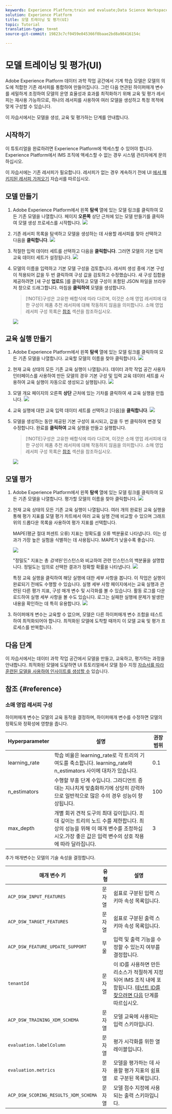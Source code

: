 ```yaml
---
keywords: Experience Platform;train and evaluate;Data Science Workspace;popular topics
solution: Experience Platform
title: 모델 트레이닝 및 평가(UI)
topic: Tutorial
translation-type: tm+mt
source-git-commit: 19823c7cf0459e045366f0baae2bd8a98416154c

---
```



# 모델 트레이닝 및 평가(UI)

Adobe Experience Platform 데이터 과학 작업 공간에서 기계 학습 모델은 모델의 의도에 적합한 기존 레서피를 통합하여 만들어집니다. 그런 다음 연관된 하이퍼매개 변수를 세밀하게 조정하여 모델의 운영 효율성과 효과를 최적화하기 위해 교육 및 평가 레서피는 재사용 가능하므로, 하나의 레서피를 사용하여 여러 모델을 생성하고 특정 목적에 맞게 구성할 수 있습니다.

이 자습서에서는 모델을 생성, 교육 및 평가하는 단계를 안내합니다.

## 시작하기

이 튜토리얼을 완료하려면 Experience Platform에 액세스할 수 있어야 합니다. Experience Platform에서 IMS 조직에 액세스할 수 없는 경우 시스템 관리자에게 문의하십시오.

이 자습서에는 기존 레서피가 필요합니다. 레서피가 없는 경우 계속하기 전에 UI [에서 패키지된 레서피 가져오기](./import-packaged-recipe-ui.md) 자습서를 따르십시오.

## 모델 만들기

1. Adobe Experience Platform에서 왼쪽 **탐색** 열에 있는 모델 링크를 클릭하여 모든 기존 모델을 나열합니다. 페이지 **오른쪽** 상단 근처에 있는 모델 만들기를 클릭하여 모델 생성 프로세스를 시작합니다.
   ![](../images/models-recipes/train-evaluate-ui/models_browse.png)

2. 기존 레서피 목록을 탐색하고 모델을 생성하는 데 사용할 레서피를 찾아 선택하고 다음을 **클릭합니다**.
   ![](../images/models-recipes/train-evaluate-ui/select_recipe.png)

3. 적절한 입력 데이터 세트를 선택하고 다음을 **클릭합니다**. 그러면 모델의 기본 입력 교육 데이터 세트가 설정됩니다.
   ![](../images/models-recipes/train-evaluate-ui/select_dataset.png)

4. 모델의 이름을 입력하고 기본 모델 구성을 검토합니다. 레서피 생성 중에 기본 구성이 적용되어 값을 두 번 클릭하여 구성 값을 검토하고 수정했습니다. 새 구성 집합을 제공하려면 [새 구성 **업로드** ]를 클릭하고 모델 구성이 포함된 JSON 파일을 브라우저 창으로 드래그합니다. 마침을 **클릭하여** 모델을 생성합니다.
   >[!NOTE]구성은 고유한 배합식에 따라 다르며, 이것은 소매 영업 레서피에 대한 구성이 제품 추천 레서피에 대해 작동하지 않음을 의미합니다. 소매 영업 레서피 구성 목록은 [참조](#reference) 섹션을 참조하십시오.

   ![](../images/models-recipes/train-evaluate-ui/name_and_configure.png)

## 교육 실행 만들기

1. Adobe Experience Platform에서 왼쪽 **탐색** 열에 있는 모델 링크를 클릭하여 모든 기존 모델을 나열합니다. 교육할 모델의 이름을 찾아 클릭합니다.
   ![](../images/models-recipes/train-evaluate-ui/models_browse.png)

2. 현재 교육 상태의 모든 기존 교육 실행이 나열됩니다. 데이터 과학 작업 공간 사용자 인터페이스를 사용하여 만든 모델의 경우 기본 구성 및 입력 교육 데이터 세트를 사용하여 교육 실행이 자동으로 생성되고 실행됩니다.
   ![](../images/models-recipes/train-evaluate-ui/model_overview.png)

3. 모델 개요 페이지의 오른쪽 **상단** 근처에 있는 기차를 클릭하여 새 교육 실행을 만듭니다.
   ![](../images/models-recipes/train-evaluate-ui/training_input.png)

4. 교육 실행에 대한 교육 입력 데이터 세트를 선택하고 [다음]을 **클릭합니다**.
   ![](../images/models-recipes/train-evaluate-ui/training_configuration.png)

5. 모델을 생성하는 동안 제공된 기본 구성이 표시되고, 값을 두 번 클릭하여 변경 및 수정합니다. 완료를 **클릭하여** 교육 실행을 만들고 실행합니다.
   >[!NOTE]구성은 고유한 배합식에 따라 다르며, 이것은 소매 영업 레서피에 대한 구성이 제품 추천 레서피에 대해 작동하지 않음을 의미합니다. 소매 영업 레서피 구성 목록은 [참조](#reference) 섹션을 참조하십시오.

   ![](../images/models-recipes/train-evaluate-ui/training_configuration.png)

## 모델 평가

1. Adobe Experience Platform에서 왼쪽 **탐색** 열에 있는 모델 링크를 클릭하여 모든 기존 모델을 나열합니다. 평가할 모델의 이름을 찾아 클릭합니다.
   ![](../images/models-recipes/train-evaluate-ui/models_browse.png)

2. 현재 교육 상태의 모든 기존 교육 실행이 나열됩니다. 여러 개의 완료된 교육 실행을 통해 평가 지표를 모델 평가 차트에서 여러 교육 실행 간에 비교할 수 있으며 그래프 위의 드롭다운 목록을 사용하여 평가 지표를 선택합니다.

   MAPE(평균 절대 퍼센트 오류) 지표는 정확도를 오류 백분율로 나타냅니다. 이는 성과가 가장 높은 실험을 식별하는 데 사용됩니다. MAPE가 낮을수록 좋습니다.

   ![](../images/models-recipes/train-evaluate-ui/complete_training_run.png)

   &quot;정밀도&quot; 지표는 총 *검색된* 인스턴스와 비교하여 관련 인스턴스의 백분율을 설명합니다. 정밀도는 임의로 선택한 결과가 정확할 확률을 나타냅니다.
   ![](../images/models-recipes/train-evaluate-ui/multiple_training_runs.png)

   특정 교육 실행을 클릭하여 해당 실행에 대한 세부 사항을 봅니다. 이 작업은 실행이 완료되기 전에도 수행할 수 있습니다. 실행 세부 사항 페이지에서는 교육 실행과 관련된 다른 평가 지표, 구성 매개 변수 및 시각화를 볼 수 있습니다. 활동 로그를 다운로드하여 실행 세부 사항을 볼 수도 있습니다. 로그는 실패한 실행에 문제가 발생한 내용을 확인하는 데 특히 유용합니다.
   ![](../images/models-recipes/train-evaluate-ui/activity_logs.png)

3. 하이퍼매개 변수는 교육할 수 없으며, 모델은 다른 하이퍼매개 변수 조합을 테스트하여 최적화되어야 합니다. 최적화된 모델에 도착할 때까지 이 모델 교육 및 평가 프로세스를 반복합니다.

## 다음 단계

이 자습서에서는 데이터 과학 작업 공간에서 모델을 만들고, 교육하고, 평가하는 과정을 안내합니다. 최적화된 모델에 도달하면 UI 튜토리얼에서 모델 점수 지정 [자습서를 따라 훈련된 모델을 사용하여 인사이트를 생성할 수](./score-model-ui.md) 있습니다.

## 참조 {#reference}

### 소매 영업 레서피 구성

하이퍼매개 변수는 모델의 교육 동작을 결정하며, 하이퍼매개 변수를 수정하면 모델의 정확도와 정확성에 영향을 줍니다.

| Hyperparameter | 설명 | 권장 범위 |
--- | --- | ---
| learning_rate | 학습 비율은 learning_rate로 각 트리의 기여도를 축소합니다. learning_rate와 n_estimators 사이에 대차가 있습니다. | 0.1 | [2 - 10] / 견적 담당자 수 |
| n_estimators | 수행할 부흥 단계 수입니다. 그라디언트 증대는 지나치게 맞춤화하기에 상당히 강력하므로 일반적으로 많은 수의 경우 성능이 향상됩니다. | 100 | 100 - 1000 |
| max_depth | 개별 회귀 견적 도구의 최대 깊이입니다. 최대 깊이는 트리의 노드 수를 제한합니다. 최상의 성능을 위해 이 매개 변수를 조정하십시오.가장 좋은 값은 입력 변수의 상호 작용에 따라 달라집니다. | 3 | 4 - 10 |

추가 매개변수는 모델의 기술 속성을 결정합니다.

| 매개 변수 키 | 유형 | 설명 |
| ----- | ----- | ----- |
| `ACP_DSW_INPUT_FEATURES` | 문자열 | 쉼표로 구분된 입력 스키마 속성 목록입니다. |
| `ACP_DSW_TARGET_FEATURES` | 문자열 | 쉼표로 구분된 출력 스키마 속성 목록입니다. |
| `ACP_DSW_FEATURE_UPDATE_SUPPORT` | 부울 | 입력 및 출력 기능을 수정할 수 있는지 여부를 결정합니다. |
| `tenantId` | 문자열 | 이 ID를 사용하면 만든 리소스가 적절하게 지정되어 IMS 조직 내에 포함됩니다. [테넌트 ID를 찾으려면 다음](../../xdm/api/getting-started.md#know-your-tenant-id) 단계를 따르십시오. |
| `ACP_DSW_TRAINING_XDM_SCHEMA` | 문자열 | 모델 교육에 사용되는 입력 스키마입니다. |
| `evaluation.labelColumn` | 문자열 | 평가 시각화를 위한 열 레이블입니다. |
| `evaluation.metrics` | 문자열 | 모델을 평가하는 데 사용할 평가 지표의 쉼표로 구분된 목록입니다. |
| `ACP_DSW_SCORING_RESULTS_XDM_SCHEMA` | 문자열 | 모델 점수 지정에 사용되는 출력 스키마입니다. |